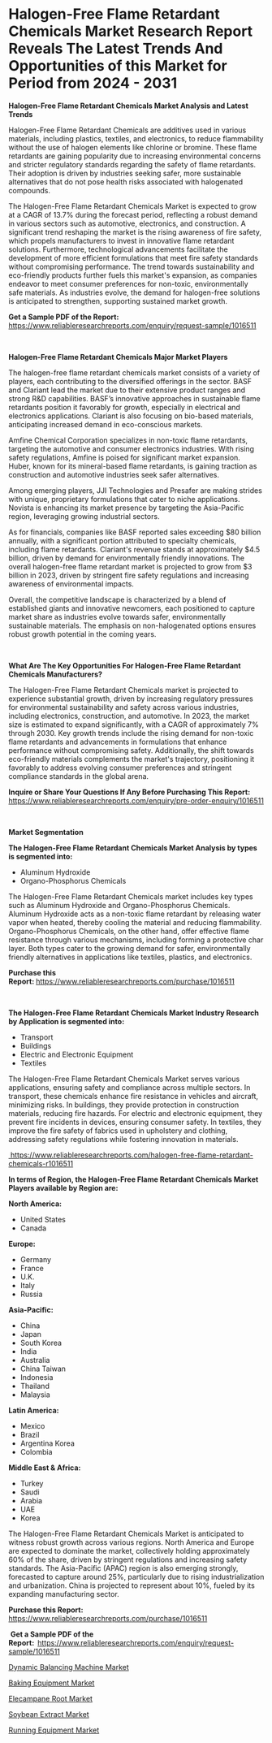 <p><h1>Halogen-Free Flame Retardant Chemicals Market Research Report Reveals The Latest Trends And Opportunities of this Market for Period from 2024 - 2031</h1></p><p><strong>Halogen-Free Flame Retardant Chemicals Market Analysis and Latest Trends</strong></p>
<p><p>Halogen-Free Flame Retardant Chemicals are additives used in various materials, including plastics, textiles, and electronics, to reduce flammability without the use of halogen elements like chlorine or bromine. These flame retardants are gaining popularity due to increasing environmental concerns and stricter regulatory standards regarding the safety of flame retardants. Their adoption is driven by industries seeking safer, more sustainable alternatives that do not pose health risks associated with halogenated compounds.</p><p>The Halogen-Free Flame Retardant Chemicals Market is expected to grow at a CAGR of 13.7% during the forecast period, reflecting a robust demand in various sectors such as automotive, electronics, and construction. A significant trend reshaping the market is the rising awareness of fire safety, which propels manufacturers to invest in innovative flame retardant solutions. Furthermore, technological advancements facilitate the development of more efficient formulations that meet fire safety standards without compromising performance. The trend towards sustainability and eco-friendly products further fuels this market's expansion, as companies endeavor to meet consumer preferences for non-toxic, environmentally safe materials. As industries evolve, the demand for halogen-free solutions is anticipated to strengthen, supporting sustained market growth.</p></p>
<p><strong>Get a Sample PDF of the Report:&nbsp;</strong> <a href="https://www.reliableresearchreports.com/enquiry/request-sample/1016511">https://www.reliableresearchreports.com/enquiry/request-sample/1016511</a></p>
<p>&nbsp;</p>
<p><strong>Halogen-Free Flame Retardant Chemicals Major Market Players</strong></p>
<p><p>The halogen-free flame retardant chemicals market consists of a variety of players, each contributing to the diversified offerings in the sector. BASF and Clariant lead the market due to their extensive product ranges and strong R&D capabilities. BASF’s innovative approaches in sustainable flame retardants position it favorably for growth, especially in electrical and electronics applications. Clariant is also focusing on bio-based materials, anticipating increased demand in eco-conscious markets.</p><p>Amfine Chemical Corporation specializes in non-toxic flame retardants, targeting the automotive and consumer electronics industries. With rising safety regulations, Amfine is poised for significant market expansion. Huber, known for its mineral-based flame retardants, is gaining traction as construction and automotive industries seek safer alternatives.</p><p>Among emerging players, JJI Technologies and Presafer are making strides with unique, proprietary formulations that cater to niche applications. Novista is enhancing its market presence by targeting the Asia-Pacific region, leveraging growing industrial sectors.</p><p>As for financials, companies like BASF reported sales exceeding $80 billion annually, with a significant portion attributed to specialty chemicals, including flame retardants. Clariant's revenue stands at approximately $4.5 billion, driven by demand for environmentally friendly innovations. The overall halogen-free flame retardant market is projected to grow from $3 billion in 2023, driven by stringent fire safety regulations and increasing awareness of environmental impacts.</p><p>Overall, the competitive landscape is characterized by a blend of established giants and innovative newcomers, each positioned to capture market share as industries evolve towards safer, environmentally sustainable materials. The emphasis on non-halogenated options ensures robust growth potential in the coming years.</p></p>
<p>&nbsp;</p>
<p><strong>What Are The Key Opportunities For Halogen-Free Flame Retardant Chemicals Manufacturers?</strong></p>
<p><p>The Halogen-Free Flame Retardant Chemicals market is projected to experience substantial growth, driven by increasing regulatory pressures for environmental sustainability and safety across various industries, including electronics, construction, and automotive. In 2023, the market size is estimated to expand significantly, with a CAGR of approximately 7% through 2030. Key growth trends include the rising demand for non-toxic flame retardants and advancements in formulations that enhance performance without compromising safety. Additionally, the shift towards eco-friendly materials complements the market's trajectory, positioning it favorably to address evolving consumer preferences and stringent compliance standards in the global arena.</p></p>
<p><strong>Inquire or Share Your Questions If Any Before Purchasing This Report:</strong> <a href="https://www.reliableresearchreports.com/enquiry/pre-order-enquiry/1016511">https://www.reliableresearchreports.com/enquiry/pre-order-enquiry/1016511</a></p>
<p>&nbsp;</p>
<p><strong>Market Segmentation</strong></p>
<p><strong>The Halogen-Free Flame Retardant Chemicals Market Analysis by types is segmented into:</strong></p>
<p><ul><li>Aluminum Hydroxide</li><li>Organo-Phosphorus Chemicals</li></ul></p>
<p><p>The Halogen-Free Flame Retardant Chemicals market includes key types such as Aluminum Hydroxide and Organo-Phosphorus Chemicals. Aluminum Hydroxide acts as a non-toxic flame retardant by releasing water vapor when heated, thereby cooling the material and reducing flammability. Organo-Phosphorus Chemicals, on the other hand, offer effective flame resistance through various mechanisms, including forming a protective char layer. Both types cater to the growing demand for safer, environmentally friendly alternatives in applications like textiles, plastics, and electronics.</p></p>
<p><strong>Purchase this Report:&nbsp;</strong><a href="https://www.reliableresearchreports.com/purchase/1016511">https://www.reliableresearchreports.com/purchase/1016511</a></p>
<p>&nbsp;</p>
<p><strong>The Halogen-Free Flame Retardant Chemicals Market Industry Research by Application is segmented into:</strong></p>
<p><ul><li>Transport</li><li>Buildings</li><li>Electric and Electronic Equipment</li><li>Textiles</li></ul></p>
<p><p>The Halogen-Free Flame Retardant Chemicals Market serves various applications, ensuring safety and compliance across multiple sectors. In transport, these chemicals enhance fire resistance in vehicles and aircraft, minimizing risks. In buildings, they provide protection in construction materials, reducing fire hazards. For electric and electronic equipment, they prevent fire incidents in devices, ensuring consumer safety. In textiles, they improve the fire safety of fabrics used in upholstery and clothing, addressing safety regulations while fostering innovation in materials.</p></p>
<p><a href="https://www.reliableresearchreports.com/halogen-free-flame-retardant-chemicals-r1016511">&nbsp;https://www.reliableresearchreports.com/halogen-free-flame-retardant-chemicals-r1016511</a></p>
<p><strong>In terms of Region, the Halogen-Free Flame Retardant Chemicals Market Players available by Region are:</strong></p>
<p>
    <p> <strong> North America: </strong>
        <ul>
            <li>United States</li>
            <li>Canada</li>
        </ul>
        </p> 
    <p> <strong> Europe: </strong>
        <ul>
            <li>Germany</li>
            <li>France</li>
            <li>U.K.</li>
            <li>Italy</li>
            <li>Russia</li>
        </ul>
        </p> 
    <p> <strong> Asia-Pacific: </strong>
        <ul>
            <li>China</li>
            <li>Japan</li>
            <li>South Korea</li>
            <li>India</li>
            <li>Australia</li>
            <li>China Taiwan</li>
            <li>Indonesia</li>
            <li>Thailand</li>
            <li>Malaysia</li>
        </ul>
        </p> 
    <p> <strong> Latin America: </strong>
        <ul>
            <li>Mexico</li>
            <li>Brazil</li>
            <li>Argentina Korea</li>
            <li>Colombia</li>
        </ul>
        </p> 
    <p> <strong> Middle East & Africa: </strong>
        <ul>
            <li>Turkey</li>
            <li>Saudi</li>
            <li>Arabia</li>
            <li>UAE</li>
            <li>Korea</li>
        </ul>
    </p>
    </p>
<p><p>The Halogen-Free Flame Retardant Chemicals Market is anticipated to witness robust growth across various regions. North America and Europe are expected to dominate the market, collectively holding approximately 60% of the share, driven by stringent regulations and increasing safety standards. The Asia-Pacific (APAC) region is also emerging strongly, forecasted to capture around 25%, particularly due to rising industrialization and urbanization. China is projected to represent about 10%, fueled by its expanding manufacturing sector.</p></p>
<p><strong>Purchase this Report: </strong><a href="https://www.reliableresearchreports.com/purchase/1016511">https://www.reliableresearchreports.com/purchase/1016511</a></p>
<p>&nbsp;<strong>Get a Sample PDF of the Report:&nbsp;&nbsp;</strong><a href="https://www.reliableresearchreports.com/enquiry/request-sample/1016511">https://www.reliableresearchreports.com/enquiry/request-sample/1016511</a></p>
<p><strong></strong></p>
<p><p><a href="https://medium.com/@arteevalith3/the-dynamic-balancing-machine-market-prioritizes-cost-control-and-efficiency-enhancement-cc55fa66be35">Dynamic Balancing Machine Market</a></p><p><a href="https://medium.com/@lamm8276/the-global-baking-equipment-market-is-a-dynamic-and-growing-industry-881e4f81233e">Baking Equipment Market</a></p><p><a href="https://issuu.com/reportprime-2/docs/elecampane-root-market-size-2030.pp_68cc458d1be36a">Elecampane Root Market</a></p><p><a href="https://issuu.com/reportprime-2/docs/soybean-extract-market-size-2030.pp_8cb24c978ff65c">Soybean Extract Market</a></p><p><a href="https://www.linkedin.com/pulse/running-equipment-market-size-share-growth-analysis-type-application-fiaxc?trackingId=3UMb0wrkQv6mw3yaZ8LUyQ%3D%3D">Running Equipment Market</a></p></p>